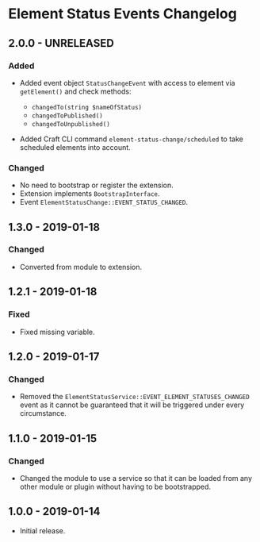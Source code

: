 # Element Status Events Changelog

## 2.0.0 - UNRELEASED
### Added
- Added event object `StatusChangeEvent` with access to element via `getElement()` and check methods:
    - `changedTo(string $nameOfStatus)`
    - `changedToPublished()`
    - `changedToUnpublished()`

- Added Craft CLI command `element-status-change/scheduled` to take scheduled elements into account.

### Changed
- No need to bootstrap or register the extension.
- Extension implements `BootstrapInterface`.
- Event `ElementStatusChange::EVENT_STATUS_CHANGED`.

## 1.3.0 - 2019-01-18
### Changed
- Converted from module to extension.

## 1.2.1 - 2019-01-18
### Fixed
- Fixed missing variable.

## 1.2.0 - 2019-01-17
### Changed
- Removed the `ElementStatusService::EVENT_ELEMENT_STATUSES_CHANGED` event as it cannot be guaranteed that it will be triggered under every circumstance. 

## 1.1.0 - 2019-01-15
### Changed
- Changed the module to use a service so that it can be loaded from any other module or plugin without having to be bootstrapped.

## 1.0.0 - 2019-01-14
- Initial release.
